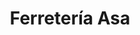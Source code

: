 ---
title: "Ferretería Asa"
url: /ciudad-autonoma-de-buenos-aires/ferreteria-asa/
shop: Eisenwaren
---